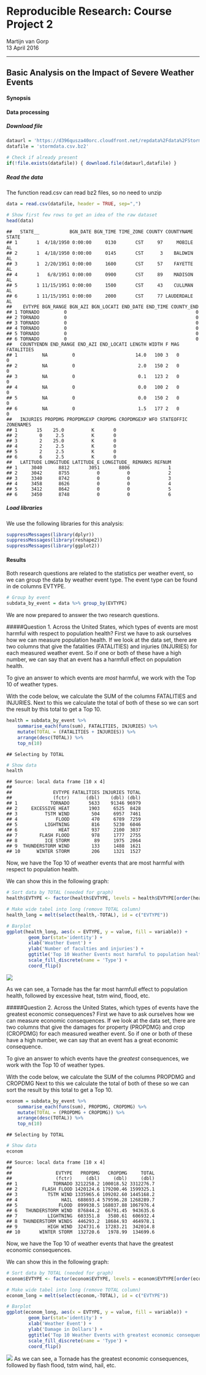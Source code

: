 # Reproducible Research: Course Project 2
Martijn van Gorp  
13 April 2016  
***
## Basic Analysis on the Impact of Severe Weather Events

#### Synopsis

#### Data processing

##### Download file

```r
dataurl = 'https://d396qusza40orc.cloudfront.net/repdata%2Fdata%2FStormData.csv.bz2'
datafile = 'stormdata.csv.bz2'

# Check if already present
if(!file.exists(datafile)) { download.file(dataurl,datafile) }
```

##### Read the data
The function read.csv can read bz2 files, so no need to unzip

```r
data = read.csv(datafile, header = TRUE, sep=",")

# Show first few rows to get an idea of the raw dataset
head(data)
```

```
##   STATE__           BGN_DATE BGN_TIME TIME_ZONE COUNTY COUNTYNAME STATE
## 1       1  4/18/1950 0:00:00     0130       CST     97     MOBILE    AL
## 2       1  4/18/1950 0:00:00     0145       CST      3    BALDWIN    AL
## 3       1  2/20/1951 0:00:00     1600       CST     57    FAYETTE    AL
## 4       1   6/8/1951 0:00:00     0900       CST     89    MADISON    AL
## 5       1 11/15/1951 0:00:00     1500       CST     43    CULLMAN    AL
## 6       1 11/15/1951 0:00:00     2000       CST     77 LAUDERDALE    AL
##    EVTYPE BGN_RANGE BGN_AZI BGN_LOCATI END_DATE END_TIME COUNTY_END
## 1 TORNADO         0                                               0
## 2 TORNADO         0                                               0
## 3 TORNADO         0                                               0
## 4 TORNADO         0                                               0
## 5 TORNADO         0                                               0
## 6 TORNADO         0                                               0
##   COUNTYENDN END_RANGE END_AZI END_LOCATI LENGTH WIDTH F MAG FATALITIES
## 1         NA         0                      14.0   100 3   0          0
## 2         NA         0                       2.0   150 2   0          0
## 3         NA         0                       0.1   123 2   0          0
## 4         NA         0                       0.0   100 2   0          0
## 5         NA         0                       0.0   150 2   0          0
## 6         NA         0                       1.5   177 2   0          0
##   INJURIES PROPDMG PROPDMGEXP CROPDMG CROPDMGEXP WFO STATEOFFIC ZONENAMES
## 1       15    25.0          K       0                                    
## 2        0     2.5          K       0                                    
## 3        2    25.0          K       0                                    
## 4        2     2.5          K       0                                    
## 5        2     2.5          K       0                                    
## 6        6     2.5          K       0                                    
##   LATITUDE LONGITUDE LATITUDE_E LONGITUDE_ REMARKS REFNUM
## 1     3040      8812       3051       8806              1
## 2     3042      8755          0          0              2
## 3     3340      8742          0          0              3
## 4     3458      8626          0          0              4
## 5     3412      8642          0          0              5
## 6     3450      8748          0          0              6
```

##### Load libraries
We use the following libraries for this analysis:

```r
suppressMessages(library(dplyr))
suppressMessages(library(reshape2))
suppressMessages(library(ggplot2))
```

#### Results
Both research questions are related to the statistics per weather event, 
so we can group the data by weather event type. The event type can be found in de columns EVTYPE.

```r
# Group by event
subdata_by_event = data %>% group_by(EVTYPE)
```

We are now prepared to answer the two research questions.

#####Question 1. Across the United States, which types of events are most harmful with respect to population health?
First we have to ask ourselves how we can measure population health. 
If we look at the data set, there are two columns that give the fatalities (FATALITIES) and injuries (INJURIES) for each measured weather event.
So if one or both of these have a high number, we can say that an event has a harmfull effect on population health.

To give an answer to which events are *most* harmful, we work with the Top 10 of weather types.

With the code below, we calculate the SUM of the columns FATALITIES and INJURIES. 
Next to this we calculate the total of both of these so we can sort the result by this total to get a Top 10.

```r
health = subdata_by_event %>% 
    summarise_each(funs(sum), FATALITIES, INJURIES) %>% 
    mutate(TOTAL = (FATALITIES + INJURIES)) %>%
    arrange(desc(TOTAL)) %>%
    top_n(10)
```

```
## Selecting by TOTAL
```

```r
# Show data
health
```

```
## Source: local data frame [10 x 4]
## 
##               EVTYPE FATALITIES INJURIES TOTAL
##               (fctr)      (dbl)    (dbl) (dbl)
## 1            TORNADO       5633    91346 96979
## 2     EXCESSIVE HEAT       1903     6525  8428
## 3          TSTM WIND        504     6957  7461
## 4              FLOOD        470     6789  7259
## 5          LIGHTNING        816     5230  6046
## 6               HEAT        937     2100  3037
## 7        FLASH FLOOD        978     1777  2755
## 8          ICE STORM         89     1975  2064
## 9  THUNDERSTORM WIND        133     1488  1621
## 10      WINTER STORM        206     1321  1527
```
Now, we have the Top 10 of weather events that are most harmful with respect to population health.

We can show this in the following graph:


```r
# Sort data by TOTAL (needed for graph)
health$EVTYPE <- factor(health$EVTYPE, levels = health$EVTYPE[order(health$TOTAL)])

# Make wide tabel into long (remove TOTAL column)
health_long = melt(select(health,-TOTAL), id = c("EVTYPE"))

# Barplot
ggplot(health_long, aes(x = EVTYPE, y = value, fill = variable)) + 
        geom_bar(stat='identity') + 
        xlab('Weather Event') + 
        ylab('Number of faculties and injuries') +
        ggtitle('Top 10 Weather Events most harmful to population health') +
        scale_fill_discrete(name = 'Type') +
        coord_flip()
```

![](analysis_files/figure-html/unnamed-chunk-6-1.png)

As we can see, a Tornade has the far most harmfull effect to population health, followed by excessive heat, tstm wind, flood, etc.


#####Question 2. Across the United States, which types of events have the greatest economic consequences?
First we have to ask ourselves how we can measure economic consequences. 
If we look at the data set, there are two columns that give the damages for property (PROPDMG) and crop (CROPDMG) for each measured weather event.
So if one or both of these have a high number, we can say that an event has a great economic consequence.

To give an answer to which events have the *greatest* consequences, we work with the Top 10 of weather types.

With the code below, we calculate the SUM of the columns PROPDMG and CROPDMG 
Next to this we calculate the total of both of these so we can sort the result by this total to get a Top 10.

```r
econom = subdata_by_event %>% 
    summarise_each(funs(sum), PROPDMG, CROPDMG) %>% 
    mutate(TOTAL = (PROPDMG + CROPDMG)) %>%
    arrange(desc(TOTAL)) %>%
    top_n(10)
```

```
## Selecting by TOTAL
```

```r
# Show data
econom
```

```
## Source: local data frame [10 x 4]
## 
##                EVTYPE   PROPDMG   CROPDMG     TOTAL
##                (fctr)     (dbl)     (dbl)     (dbl)
## 1             TORNADO 3212258.2 100018.52 3312276.7
## 2         FLASH FLOOD 1420124.6 179200.46 1599325.1
## 3           TSTM WIND 1335965.6 109202.60 1445168.2
## 4                HAIL  688693.4 579596.28 1268289.7
## 5               FLOOD  899938.5 168037.88 1067976.4
## 6   THUNDERSTORM WIND  876844.2  66791.45  943635.6
## 7           LIGHTNING  603351.8   3580.61  606932.4
## 8  THUNDERSTORM WINDS  446293.2  18684.93  464978.1
## 9           HIGH WIND  324731.6  17283.21  342014.8
## 10       WINTER STORM  132720.6   1978.99  134699.6
```
Now, we have the Top 10 of weather events that have the greatest economic consequences.

We can show this in the following graph:


```r
# Sort data by TOTAL (needed for graph)
econom$EVTYPE <- factor(econom$EVTYPE, levels = econom$EVTYPE[order(econom$TOTAL)])

# Make wide tabel into long (remove TOTAL column)
econom_long = melt(select(econom,-TOTAL), id = c("EVTYPE"))

# Barplot
ggplot(econom_long, aes(x = EVTYPE, y = value, fill = variable)) + 
        geom_bar(stat='identity') + 
        xlab('Weather Event') + 
        ylab('Damage in Dollars') +
        ggtitle('Top 10 Weather Events with greatest economic consequences') +
        scale_fill_discrete(name = 'Type') +
        coord_flip()
```

![](analysis_files/figure-html/unnamed-chunk-8-1.png)
As we can see, a Tornade has the greatest economic consequences, followed by flash flood, tstm wind, hail, etc.

